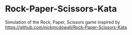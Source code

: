 # Rock-Paper-Scissors-Kata
Simulation of the Rock, Paper, Scissors game inspired by https://github.com/nickmcdowall/Rock-Paper-Scissors-Kata
